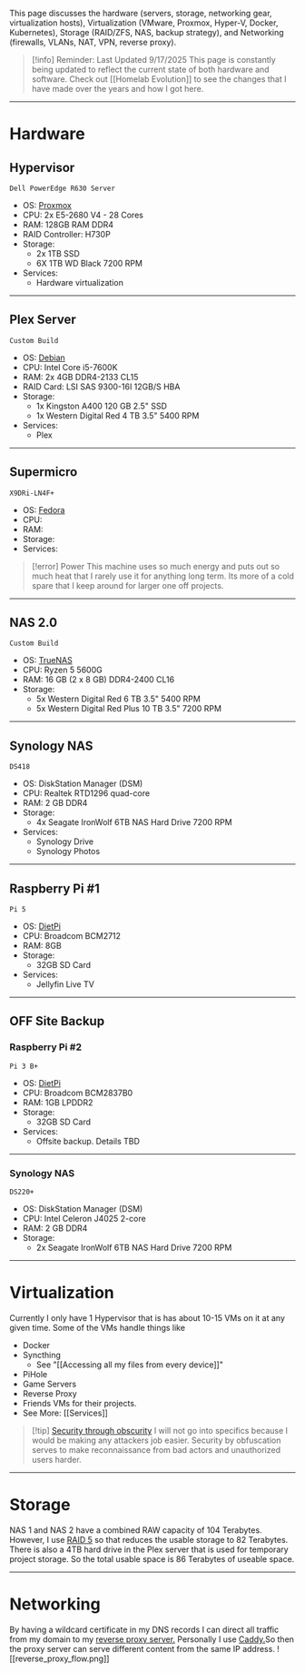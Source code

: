 This page discusses the hardware (servers, storage, networking gear, virtualization hosts), Virtualization (VMware, Proxmox, Hyper-V, Docker, Kubernetes), Storage (RAID/ZFS, NAS, backup strategy), and Networking (firewalls, VLANs, NAT, VPN, reverse proxy).

> [!info] Reminder: Last Updated 9/17/2025
> This page is constantly being updated to reflect the current state of both hardware and software. Check out [[Homelab Evolution]] to see the changes that I have made over the years and how I got here.

---
# Hardware
## Hypervisor
`Dell PowerEdge R630 Server`
- OS: [Proxmox](https://www.proxmox.com/en/)
- CPU: 2x E5-2680 V4 - 28 Cores
- RAM: 128GB RAM DDR4
- RAID Controller: H730P
- Storage: 
	- 2x 1TB SSD 
	- 6X 1TB WD Black 7200 RPM 
- Services:
	- Hardware virtualization
---
## Plex Server
`Custom Build`
- OS: [Debian](https://wiki.debian.org/)
- CPU: Intel Core i5-7600K
- RAM: 2x 4GB DDR4-2133 CL15
- RAID Card: LSI SAS 93​00-16I 12G​B/S HBA
- Storage: 
	- 1x Kingston A400 120 GB 2.5" SSD
	- 1x Western Digital Red 4 TB 3.5" 5400 RPM 
- Services:
	- Plex
---
## Supermicro 
`X9DRi-LN4F+`
- OS: [Fedora](https://www.fedoraproject.org/)
- CPU: 
- RAM: 
- Storage: 
- Services: 
> [!error] Power
> This machine uses so much energy and puts out so much heat that I rarely use it for anything long term. Its more of a cold spare that I keep around for larger one off projects. 

---
## NAS 2.0
`Custom Build`
- OS: [TrueNAS](https://www.truenas.com/)
- CPU: Ryzen 5 5600G 
- RAM: 16 GB (2 x 8 GB) DDR4-2400 CL16
- Storage: 
	- 5x Western Digital Red 6 TB 3.5" 5400 RPM 
	- 5x Western Digital Red Plus 10 TB 3.5" 7200 RPM 
---
## Synology NAS
`DS418`
- OS: DiskStation Manager (DSM)
- CPU: Realtek RTD1296 quad-core
- RAM: 2 GB DDR4
- Storage: 
	- 4x Seagate IronWolf 6TB NAS Hard Drive 7200 RPM 
- Services:
	- Synology Drive 
	- Synology Photos 
---
## Raspberry Pi #1 
`Pi 5`
- OS: [DietPi](https://dietpi.com/)
- CPU: Broadcom BCM2712 
- RAM: 8GB
- Storage: 
	- 32GB SD Card
- Services:
	- Jellyfin Live TV
---
## OFF Site Backup
### Raspberry Pi #2
`Pi 3 B+`
- OS: [DietPi](https://dietpi.com/)
- CPU: Broadcom BCM2837B0
- RAM: 1GB LPDDR2 
- Storage: 
	- 32GB SD Card
- Services:
	- Offsite backup. Details TBD
---
### Synology NAS
`DS220+`
- OS: DiskStation Manager (DSM)
- CPU: Intel Celeron J4025 2-core 
- RAM: 2 GB DDR4 
- Storage:
	- 2x Seagate IronWolf 6TB NAS Hard Drive 7200 RPM 
---
# Virtualization
Currently I only have 1 Hypervisor that is has about 10-15 VMs on it at any given time. Some of the VMs handle things like
- Docker
- Syncthing
	- See "[[Accessing all my files from every device]]"
- PiHole
- Game Servers
- Reverse Proxy
- Friends VMs for their projects.
- See More: [[Services]]
> [!tip] [Security through obscurity](https://www.okta.com/identity-101/security-through-obscurity/) 
> I will not go into specifics because I would be making any attackers job easier. Security by obfuscation serves to make reconnaissance from bad actors and unauthorized users harder.

---
# Storage
NAS 1 and NAS 2 have a combined RAW capacity of 104 Terabytes. However, I use [RAID 5](https://en.wikipedia.org/wiki/Standard_RAID_levels#RAID_5) so that reduces the usable storage to 82 Terabytes. There is also a 4TB hard drive in the Plex server that is used for temporary project storage. So the total usable space is 86 Terabytes of useable space.

---
# Networking
By having a wildcard certificate in my DNS records I can direct all traffic from my domain to my [reverse proxy server.](https://www.cloudflare.com/learning/cdn/glossary/reverse-proxy/) Personally I use [Caddy.](https://caddyserver.com/)So then the proxy server can serve different content from the same IP address.
![[reverse_proxy_flow.png]]